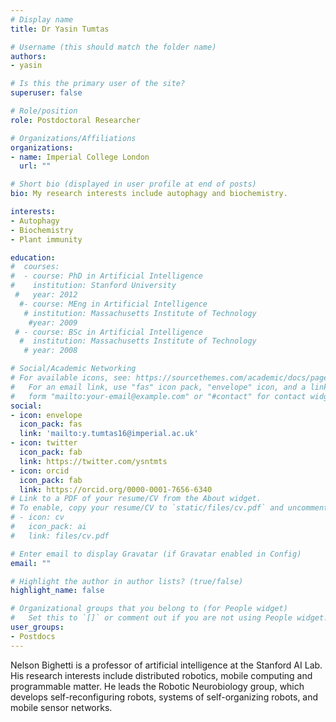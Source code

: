```yaml
---
# Display name
title: Dr Yasin Tumtas

# Username (this should match the folder name)
authors:
- yasin

# Is this the primary user of the site?
superuser: false

# Role/position
role: Postdoctoral Researcher

# Organizations/Affiliations
organizations:
- name: Imperial College London
  url: ""

# Short bio (displayed in user profile at end of posts)
bio: My research interests include autophagy and biochemistry.

interests:
- Autophagy
- Biochemistry
- Plant immunity

education:
#  courses:
#  - course: PhD in Artificial Intelligence
#    institution: Stanford University
 #   year: 2012
  #- course: MEng in Artificial Intelligence
   # institution: Massachusetts Institute of Technology
    #year: 2009
 # - course: BSc in Artificial Intelligence
  #  institution: Massachusetts Institute of Technology
   # year: 2008

# Social/Academic Networking
# For available icons, see: https://sourcethemes.com/academic/docs/page-builder/#icons
#   For an email link, use "fas" icon pack, "envelope" icon, and a link in the
#   form "mailto:your-email@example.com" or "#contact" for contact widget.
social:
- icon: envelope
  icon_pack: fas
  link: 'mailto:y.tumtas16@imperial.ac.uk'
- icon: twitter
  icon_pack: fab
  link: https://twitter.com/ysntmts
- icon: orcid
  icon_pack: fab
  link: https://orcid.org/0000-0001-7656-6340
# Link to a PDF of your resume/CV from the About widget.
# To enable, copy your resume/CV to `static/files/cv.pdf` and uncomment the lines below.
# - icon: cv
#   icon_pack: ai
#   link: files/cv.pdf

# Enter email to display Gravatar (if Gravatar enabled in Config)
email: ""

# Highlight the author in author lists? (true/false)
highlight_name: false

# Organizational groups that you belong to (for People widget)
#   Set this to `[]` or comment out if you are not using People widget.
user_groups:
- Postdocs
---
```


Nelson Bighetti is a professor of artificial intelligence at the Stanford AI Lab. His research interests include distributed robotics, mobile computing and programmable matter. He leads the Robotic Neurobiology group, which develops self-reconfiguring robots, systems of self-organizing robots, and mobile sensor networks.
